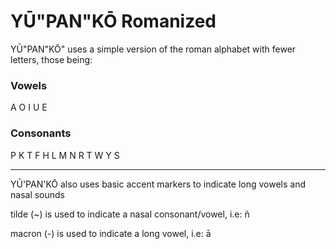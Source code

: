 # YŪ"PAN"KŌ Romanized

YŪ"PAN"KŌ" uses a simple version of the roman alphabet with fewer letters, those being:

### Vowels

A O I U E
### Consonants

P K T F H L M N R T W Y S

---

YŪ'PAN'KŌ also uses basic accent markers to indicate long vowels and nasal sounds

tilde (~) is used to indicate a nasal consonant/vowel, i.e: ñ

macron (-) is used to indicate a long vowel, i.e: ā
